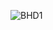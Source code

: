 ![BHD1](https://user-images.githubusercontent.com/101564345/164682490-de7c0284-b717-4418-980e-e6a50a174e21.png)

